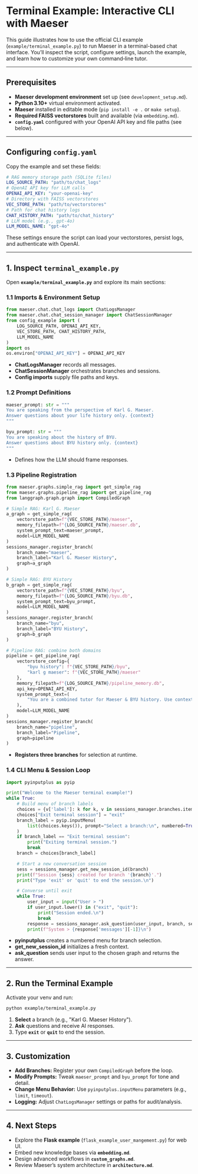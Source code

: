 # Terminal Example: Interactive CLI with Maeser

This guide illustrates how to use the official CLI example (`example/terminal_example.py`) to run Maeser in a terminal-based chat interface. You’ll inspect the script, configure settings, launch the example, and learn how to customize your own command‑line tutor.

---

## Prerequisites

- **Maeser development environment** set up (see `development_setup.md`).
- **Python 3.10+** virtual environment activated.
- **Maeser** installed in editable mode (`pip install -e .` or `make setup`).
- **Required FAISS vectorstores** built and available (via `embedding.md`).
- **`config.yaml`** configured with your OpenAI API key and file paths (see below).

---

## Configuring `config.yaml`

Copy the example and set these fields:

```yaml
# RAG memory storage path (SQLite files)
LOG_SOURCE_PATH: "path/to/chat_logs"
# OpenAI API key for LLM calls
OPENAI_API_KEY: "your-openai-key"
# Directory with FAISS vectorstores
VEC_STORE_PATH: "path/to/vectorstores"
# Path for chat history logs
CHAT_HISTORY_PATH: "path/to/chat_history"
# LLM model (e.g., gpt-4o)
LLM_MODEL_NAME: "gpt-4o"
```

These settings ensure the script can load your vectorstores, persist logs, and authenticate with OpenAI.

---

## 1. Inspect `terminal_example.py`

Open **`example/terminal_example.py`** and explore its main sections:

### 1.1 Imports & Environment Setup
```python
from maeser.chat.chat_logs import ChatLogsManager
from maeser.chat.chat_session_manager import ChatSessionManager
from config_example import (
    LOG_SOURCE_PATH, OPENAI_API_KEY,
    VEC_STORE_PATH, CHAT_HISTORY_PATH,
    LLM_MODEL_NAME
)
import os
os.environ["OPENAI_API_KEY"] = OPENAI_API_KEY
```
- **ChatLogsManager** records all messages.  
- **ChatSessionManager** orchestrates branches and sessions.  
- **Config imports** supply file paths and keys.

### 1.2 Prompt Definitions
```python
maeser_prompt: str = """
You are speaking from the perspective of Karl G. Maeser.
Answer questions about your life history only. {context}
"""

byu_prompt: str = """
You are speaking about the history of BYU.
Answer questions about BYU history only. {context}
"""
```
- Defines how the LLM should frame responses.

### 1.3 Pipeline Registration
```python
from maeser.graphs.simple_rag import get_simple_rag
from maeser.graphs.pipeline_rag import get_pipeline_rag
from langgraph.graph.graph import CompiledGraph

# Simple RAG: Karl G. Maeser
a_graph = get_simple_rag(
    vectorstore_path=f"{VEC_STORE_PATH}/maeser",
    memory_filepath=f"{LOG_SOURCE_PATH}/maeser.db",
    system_prompt_text=maeser_prompt,
    model=LLM_MODEL_NAME
)
sessions_manager.register_branch(
    branch_name="maeser",
    branch_label="Karl G. Maeser History",
    graph=a_graph
)

# Simple RAG: BYU History
b_graph = get_simple_rag(
    vectorstore_path=f"{VEC_STORE_PATH}/byu",
    memory_filepath=f"{LOG_SOURCE_PATH}/byu.db",
    system_prompt_text=byu_prompt,
    model=LLM_MODEL_NAME
)
sessions_manager.register_branch(
    branch_name="byu",
    branch_label="BYU History",
    graph=b_graph
)

# Pipeline RAG: combine both domains
pipeline = get_pipeline_rag(
    vectorstore_config={
        "byu history": f"{VEC_STORE_PATH}/byu",
        "karl g maeser": f"{VEC_STORE_PATH}/maeser"
    },
    memory_filepath=f"{LOG_SOURCE_PATH}/pipeline_memory.db",
    api_key=OPENAI_API_KEY,
    system_prompt_text=(
        "You are a combined tutor for Maeser & BYU history. Use contexts: {context}"
    ),
    model=LLM_MODEL_NAME
)
sessions_manager.register_branch(
    branch_name="pipeline",
    branch_label="Pipeline",
    graph=pipeline
)
```
- **Registers three branches** for selection at runtime.

### 1.4 CLI Menu & Session Loop
```python
import pyinputplus as pyip

print("Welcome to the Maeser terminal example!")
while True:
    # Build menu of branch labels
    choices = {v['label']: k for k, v in sessions_manager.branches.items()}
    choices["Exit terminal session"] = "exit"
    branch_label = pyip.inputMenu(
        list(choices.keys()), prompt="Select a branch:\n", numbered=True
    )
    if branch_label == "Exit terminal session":
        print("Exiting terminal session.")
        break
    branch = choices[branch_label]

    # Start a new conversation session
    sess = sessions_manager.get_new_session_id(branch)
    print(f"Session {sess} created for branch '{branch}'.")
    print("Type 'exit' or 'quit' to end the session.\n")

    # Converse until exit
    while True:
        user_input = input("User > ")
        if user_input.lower() in ("exit", "quit"):
            print("Session ended.\n")
            break
        response = sessions_manager.ask_question(user_input, branch, sess)
        print(f"System > {response['messages'][-1]}\n")
```
- **pyinputplus** creates a numbered menu for branch selection.  
- **get_new_session_id** initializes a fresh context.  
- **ask_question** sends user input to the chosen graph and returns the answer.

---

## 2. Run the Terminal Example

Activate your venv and run:
```bash
python example/terminal_example.py
```
1. **Select** a branch (e.g., "Karl G. Maeser History").  
2. **Ask** questions and receive AI responses.  
3. Type **`exit`** or **`quit`** to end the session.

---

## 3. Customization

- **Add Branches:** Register your own `CompiledGraph` before the loop.
- **Modify Prompts:** Tweak `maeser_prompt` and `byu_prompt` for tone and detail.
- **Change Menu Behavior:** Use `pyinputplus.inputMenu` parameters (e.g., `limit`, `timeout`).
- **Logging:** Adjust `ChatLogsManager` settings or paths for audit/analysis.

---

## 4. Next Steps

- Explore the **Flask example** (`flask_example_user_mangement.py`) for web UI.
- Embed new knowledge bases via **`embedding.md`**.
- Design advanced workflows in **`custom_graphs.md`**.
- Review Maeser’s system architecture in **`architecture.md`**.

